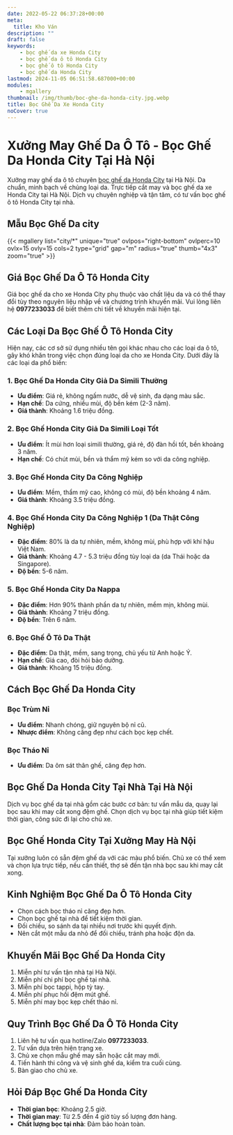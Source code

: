 ```yaml
---
date: 2022-05-22 06:37:28+00:00
meta:
  title: Kho Ván 
description: ""
draft: false
keywords:
    - bọc ghế da xe Honda City
    - bọc ghế da ô tô Honda City
    - bọc ghế ô tô Honda City
    - bọc ghế da Honda City
lastmod: 2024-11-05 06:51:58.687000+00:00
modules:
    - mgallery
thumbnail: /img/thumb/boc-ghe-da-honda-city.jpg.webp
title: Bọc Ghế Da Xe Honda City
noCover: true
---
```


# Xưởng May Ghế Da Ô Tô - Bọc Ghế Da Honda City Tại Hà Nội

Xưởng may ghế da ô tô chuyên [bọc ghế da Honda City](https://bocgheoto.vn/honda/boc-ghe-da-xe-honda-city.html/) tại Hà Nội. Da chuẩn, minh bạch về chủng loại da. Trực tiếp cắt may và bọc ghế da xe Honda City tại Hà Nội. Dịch vụ chuyên nghiệp và tận tâm, có tư vấn bọc ghế ô tô Honda City tại nhà.

## Mẫu Bọc Ghế Da city
{{< mgallery list="city/*" unique="true" ovlpos="right-bottom" ovlperc=10 ovlx=15 ovly=15 cols=2 type="grid" gap="m" radius="true" thumb="4x3" zoom="true" >}}

## Giá Bọc Ghế Da Ô Tô Honda City

Giá bọc ghế da cho xe Honda City phụ thuộc vào chất liệu da và có thể thay đổi tùy theo nguyên liệu nhập về và chương trình khuyến mãi. Vui lòng liên hệ **0977233033** để biết thêm chi tiết về khuyến mãi hiện tại.

## Các Loại Da Bọc Ghế Ô Tô Honda City

Hiện nay, các cơ sở sử dụng nhiều tên gọi khác nhau cho các loại da ô tô, gây khó khăn trong việc chọn đúng loại da cho xe Honda City. Dưới đây là các loại da phổ biến:

### 1. Bọc Ghế Da Honda City Giả Da Simili Thường

- **Ưu điểm**: Giá rẻ, không ngấm nước, dễ vệ sinh, đa dạng màu sắc.
- **Hạn chế**: Da cứng, nhiều mùi, độ bền kém (2-3 năm).
- **Giá thành**: Khoảng 1.6 triệu đồng.

### 2. Bọc Ghế Honda City Giả Da Simili Loại Tốt

- **Ưu điểm**: Ít mùi hơn loại simili thường, giá rẻ, độ đàn hồi tốt, bền khoảng 3 năm.
- **Hạn chế**: Có chút mùi, bền và thẩm mỹ kém so với da công nghiệp.

### 3. Bọc Ghế Honda City Da Công Nghiệp

- **Ưu điểm**: Mềm, thẩm mỹ cao, không có mùi, độ bền khoảng 4 năm.
- **Giá thành**: Khoảng 3.5 triệu đồng.

### 4. Bọc Ghế Honda City Da Công Nghiệp 1 (Da Thật Công Nghiệp)

- **Đặc điểm**: 80% là da tự nhiên, mềm, không mùi, phù hợp với khí hậu Việt Nam.
- **Giá thành**: Khoảng 4.7 - 5.3 triệu đồng tùy loại da (da Thái hoặc da Singapore).
- **Độ bền**: 5-6 năm.

### 5. Bọc Ghế Honda City Da Nappa

- **Đặc điểm**: Hơn 90% thành phần da tự nhiên, mềm mịn, không mùi.
- **Giá thành**: Khoảng 7 triệu đồng.
- **Độ bền**: Trên 6 năm.

### 6. Bọc Ghế Ô Tô Da Thật

- **Đặc điểm**: Da thật, mềm, sang trọng, chủ yếu từ Anh hoặc Ý.
- **Hạn chế**: Giá cao, đòi hỏi bảo dưỡng.
- **Giá thành**: Khoảng 15 triệu đồng.

## Cách Bọc Ghế Da Honda City

### Bọc Trùm Nỉ

- **Ưu điểm**: Nhanh chóng, giữ nguyên bộ nỉ cũ.
- **Nhược điểm**: Không căng đẹp như cách bọc kẹp chết.

### Bọc Tháo Nỉ

- **Ưu điểm**: Da ôm sát thân ghế, căng đẹp hơn.

## Bọc Ghế Da Honda City Tại Nhà Tại Hà Nội

Dịch vụ bọc ghế da tại nhà gồm các bước cơ bản: tư vấn mẫu da, quay lại bọc sau khi may cắt xong đệm ghế. Chọn dịch vụ bọc tại nhà giúp tiết kiệm thời gian, công sức đi lại cho chủ xe.

## Bọc Ghế Honda City Tại Xưởng May Hà Nội

Tại xưởng luôn có sẵn đệm ghế da với các màu phổ biến. Chủ xe có thể xem và chọn lựa trực tiếp, nếu cần thiết, thợ sẽ đến tận nhà bọc sau khi may cắt xong.

## Kinh Nghiệm Bọc Ghế Da Ô Tô Honda City

- Chọn cách bọc tháo nỉ căng đẹp hơn.
- Chọn bọc ghế tại nhà để tiết kiệm thời gian.
- Đối chiếu, so sánh da tại nhiều nơi trước khi quyết định.
- Nên cắt một mẫu da nhỏ để đối chiếu, tránh pha hoặc độn da.

## Khuyến Mãi Bọc Ghế Da Honda City

1. Miễn phí tư vấn tận nhà tại Hà Nội.
2. Miễn phí chi phí bọc ghế tại nhà.
3. Miễn phí bọc tappi, hộp tỳ tay.
4. Miễn phí phục hồi đệm mút ghế.
5. Miễn phí may bọc kẹp chết tháo nỉ.

## Quy Trình Bọc Ghế Da Ô Tô Honda City

1. Liên hệ tư vấn qua hotline/Zalo **0977233033**.
2. Tư vấn dựa trên hiện trạng xe.
3. Chủ xe chọn mẫu ghế may sẵn hoặc cắt may mới.
4. Tiến hành thi công và vệ sinh ghế da, kiểm tra cuối cùng.
5. Bàn giao cho chủ xe.

## Hỏi Đáp Bọc Ghế Da Honda City

- **Thời gian bọc**: Khoảng 2.5 giờ.
- **Thời gian may**: Từ 2.5 đến 4 giờ tùy số lượng đơn hàng.
- **Chất lượng bọc tại nhà**: Đảm bảo hoàn toàn.
 